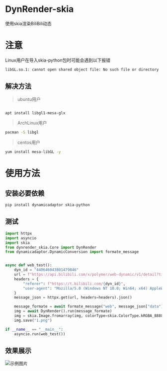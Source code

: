 # DynRender-skia
使用skia渲染BiliBili动态

# 注意

Linux用户在导入skia-python包时可能会遇到以下报错
```bash
libGL.so.1: cannot open shared object file: No such file or directory
```
## 解决方法

> ubuntu用户

```bash

apt install libgl1-mesa-glx

```
> ArchLinux用户

```bash
pacman -S libgl
```
> centos用户
```bash
yum install mesa-libGL -y

```

# 使用方法

## 安装必要依赖
```bash
pip install dynamicadaptor skia-python
```

## 测试

```python
import httpx
import asyncio
import skia
from dynrender_skia.Core import DynRender
from dynamicadaptor.DynamicConversion import formate_message


async def web_test():
    dyn_id = "440646043801479846"
    url = f"https://api.bilibili.com/x/polymer/web-dynamic/v1/detail?timezone_offset=-480&id={dyn_id}&features=itemOpusStyle"
    headers = {
        "referer": f"https://t.bilibili.com/{dyn_id}",
        "user-agent": "Mozilla/5.0 (Windows NT 10.0; Win64; x64) AppleWebKit/537.36 (KHTML, like Gecko) Chrome/113.0.0.0 Safari/537.36"
    }
    message_json = httpx.get(url, headers=headers).json()

    message_formate = await formate_message("web", message_json["data"]["item"])
    img = await DynRender().run(message_formate)
    img = skia.Image.fromarray(img, colorType=skia.ColorType.kRGBA_8888_ColorType)
    img.save("1.png")

if __name__ == "__main__":
    asyncio.run(web_test())

```

## 效果展示
![示例图片](https://i0.hdslb.com/bfs/new_dyn/a1fae2ca072ef96bc66dc12ea6de569c37815472.png)
